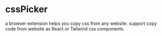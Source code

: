 # cssPicker
a browser extension helps you copy css from any website.  support copy code from website as React or Tailwind css components.
